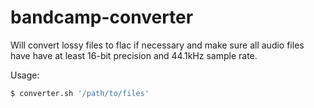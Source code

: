 bandcamp-converter
==================

Will convert lossy files to flac if necessary and make sure all audio files have have at least 16-bit precision and 44.1kHz sample rate.

Usage: 
``` sh
$ converter.sh '/path/to/files'
```

